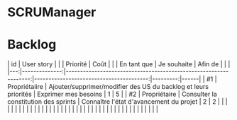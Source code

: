 # SCRUManager

# Backlog

| id |    User story |                                                                  |                                         | Priorité | Coût |
|    | En tant que   | Je souhaite                                                      | Afin de                                 |          |      |
|---:|--------------:|-----------------------------------------------------------------:|----------------------------------------:|---------:|------|
| #1 | Propriétaiire | Ajouter/supprimer/modifier des US du backlog et leurs priorités  | Exprimer mes besoins                    | 1        | 5    |
| #2 | Propriétaire  | Consulter la constitution des sprints                            | Connaître l'état d'avancement du projet | 2        | 2    |
|    |               |                                                                  |                                         |          |      |
|    |               |                                                                  |                                         |          |      |
|    |               |                                                                  |                                         |          |      |
|    |               |                                                                  |                                         |          |      |
|    |               |                                                                  |                                         |          |      |
|    |               |                                                                  |                                         |          |      |






